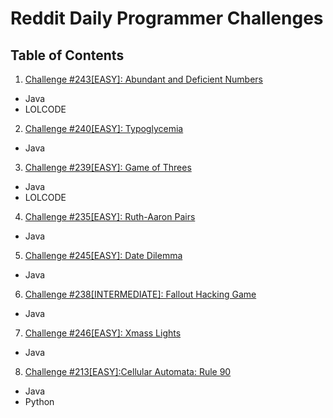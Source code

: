 # Reddit Daily Programmer Challenges
## Table of Contents
1. <a href="https://www.reddit.com/r/dailyprogrammer/comments/3uuhdk/20151130_challenge_243_easy_abundant_and/">Challenge #243[EASY]: Abundant and Deficient Numbers</a>
  * Java  
  * LOLCODE
2. <a href="https://www.reddit.com/r/dailyprogrammer/comments/3s4nyq/20151109_challenge_240_easy_typoglycemia/">Challenge #240[EASY]: Typoglycemia</a>
  * Java
3. <a href="https://www.reddit.com/r/dailyprogrammer/comments/3r7wxz/20151102_challenge_239_easy_a_game_of_threes/">Challenge #239[EASY]: Game of Threes</a>
  * Java
  * LOLCODE
4. <a href="https://www.reddit.com/r/dailyprogrammer/comments/3nkanm/20151005_challenge_235_easy_ruthaaron_pairs/">Challenge #235[EASY]: Ruth-Aaron Pairs</a>
  * Java
5. <a href="https://www.reddit.com/r/dailyprogrammer/comments/3wshp7/20151214_challenge_245_easy_date_dilemma/">Challenge #245[EASY]: Date Dilemma</a>
  * Java
6. <a href="https://www.reddit.com/r/dailyprogrammer/comments/3qjnil/20151028_challenge_238_intermediate_fallout/">Challenge #238[INTERMEDIATE]: Fallout Hacking Game</a>
  * Java
7. <a href="https://www.reddit.com/r/dailyprogrammer/comments/3xpgj8/20151221_challenge_246_easy_xmass_lights/">Challenge #246[EASY]: Xmass Lights</a>
  * Java
8. <a href="https://www.reddit.com/r/dailyprogrammer/comments/3jz8tt/20150907_challenge_213_easy_cellular_automata/">Challenge #213[EASY]:Cellular Automata: Rule 90</a>
  * Java
  * Python